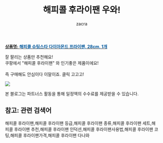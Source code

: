 ﻿---
layout: post
title:  "해피콜 후라이팬 우와!"
author: zacra
categories: [ 아이템 ]
tags: [해피콜 후라이팬,해피콜 후라이팬 등급,해피콜 후라이팬 종류,해피콜 후라이팬 세트,해피콜 후라이팬 추천,해피콜 후라이팬 인덕션,해피콜 후라이팬사용법,해피콜 후라이팬 코팅,해피콜 후라이팬가격,해피콜 후라이팬 다나와]
image: https://static.coupangcdn.com/image/retail/images/2020/09/22/22/3/da578999-2698-46fe-ae4b-482757a47839.jpg 
description: "쿠팡에서 해피콜 후라이팬 관련 상품으로 가장 잘팔리는 제품 중 하나라는 사실!!."
rating: 4.5
---

<a href="https://link.coupang.com/re/AFFSDP?lptag=AF8407795&pageKey=2197047824&itemId=3738368437&vendorItemId=71723545960&traceid=V0-153-37b43044ea611f96"><b>상품명: <font color='#01579B'>해피콜 슈팅스타 다이아몬드 프라이팬, 28cm, 1개</font></b></a>

잘 팔리는 상품만 추천해요!<br/>
쿠팡에서 "해피콜 후라이팬" 와 인기좋은 제품이에요!<br/><br/>
즉 구매해도 안심이다 이말이죠. 클릭 고고고! <br/>



<a href="https://link.coupang.com/re/AFFSDP?lptag=AF8407795&pageKey=2197047824&itemId=3738368437&vendorItemId=71723545960&traceid=V0-153-37b43044ea611f96"><img src="https://thumbnail6.coupangcdn.com/thumbnails/remote/q89/image/retail/images/2020/10/05/15/8/06a1a97f-e335-4643-85a6-593a2d815f3d.jpg"></a> 

본 블로그는 파트너스 활동을 통해 일정액의 수수료를 제공받을 수 있습니다.

## 참고: 관련 검색어    
해피콜 후라이팬,해피콜 후라이팬 등급,해피콜 후라이팬 종류,해피콜 후라이팬 세트,해피콜 후라이팬 추천,해피콜 후라이팬 인덕션,해피콜 후라이팬사용법,해피콜 후라이팬 코팅,해피콜 후라이팬가격,해피콜 후라이팬 다나와